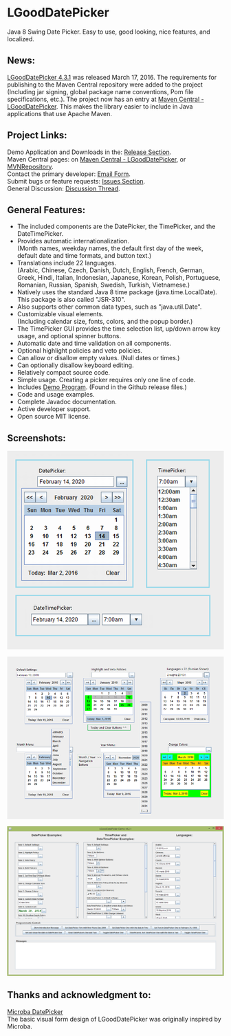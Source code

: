 # LGoodDatePicker
Java 8 Swing Date Picker. Easy to use, good looking, nice features, and localized.

## News:
[LGoodDatePicker 4.3.1](https://github.com/LGoodDatePicker/LGoodDatePicker/releases) was released March 17, 2016. The requirements for publishing to the Maven Central repository were added to the project (Including jar signing, global package name conventions, Pom file specifications, etc.). The project now has an entry at [Maven Central - LGoodDatePicker](http://search.maven.org/#search%7Cga%7C1%7Ca%3A%22LGoodDatePicker%22). This makes the library easier to include in Java applications that use Apache Maven.

## Project Links:
Demo Application and Downloads in the: [Release Section](https://github.com/LGoodDatePicker/LGoodDatePicker/releases).  
Maven Central pages: on [Maven Central - LGoodDatePicker](http://search.maven.org/#search%7Cga%7C1%7Ca%3A%22LGoodDatePicker%22), or [MVNRepository](http://mvnrepository.com/artifact/com.github.lgooddatepicker/LGoodDatePicker).  
Contact the primary developer: [Email Form](http://www.emailmeform.com/builder/form/ZQcYut4393).  
Submit bugs or feature requests: [Issues Section](https://github.com/LGoodDatePicker/LGoodDatePicker/issues).  
General Discussion: [Discussion Thread](https://github.com/LGoodDatePicker/LGoodDatePicker/issues/2).  

## General Features:
* The included components are the DatePicker, the TimePicker, and the DateTimePicker.
* Provides automatic internationalization.  
(Month names, weekday names, the default first day of the week, default date and time formats, and button text.)
* Translations include 22 languages.  
(Arabic, Chinese, Czech, Danish, Dutch, English, French, German, Greek, Hindi, Italian, Indonesian, Japanese, Korean, Polish, Portuguese, Romanian, Russian, Spanish, Swedish, Turkish, Vietnamese.)
* Natively uses the standard Java 8 time package (java.time.LocalDate). This package is also called "JSR-310".
* Also supports other common data types, such as "java.util.Date".
* Customizable visual elements.  
(Including calendar size, fonts, colors, and the popup border.)
* The TimePicker GUI provides the time selection list, up/down arrow key usage, and optional spinner buttons. 
* Automatic date and time validation on all components.
* Optional highlight policies and veto policies.
* Can allow or disallow empty values. (Null dates or times.)
* Can optionally disallow keyboard editing. 
* Relatively compact source code.
* Simple usage. Creating a picker requires only one line of code.
* Includes [Demo Program](https://github.com/LGoodDatePicker/LGoodDatePicker/releases). (Found in the Github release files.)
* Code and usage examples.
* Complete Javadoc documentation.
* Active developer support. 
* Open source MIT license.

## Screenshots:

![Screenshots DatePicker, TimePicker, and DateTimePicker](/Site/ScreenShots/LGoodDatePicker_DatePicker_TimePicker_And_DateTimePicker.png?raw=true "")

![Screenshots DatePicker](/Site/ScreenShots/LGoodDatePicker_Screenshots_1_FullSize.png?raw=true "")

![Screenshots Demo](/Site/ScreenShots/DemoProgramScreenshot1.png?raw=true "")
  
    
## Thanks and acknowledgment to:

[Microba DatePicker](https://github.com/tdbear/microba)  
The basic visual form design of LGoodDatePicker was originally inspired by Microba.
